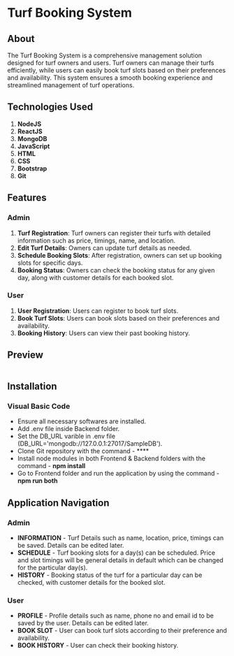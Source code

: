 # **Turf Booking System**

## **About**
The Turf Booking System is a comprehensive management solution designed for turf owners and users. Turf owners can manage their turfs efficiently, while users can easily book turf slots based on their preferences and availability. This system ensures a smooth booking experience and streamlined management of turf operations.

## **Technologies Used**
1. **NodeJS**
2. **ReactJS**
3. **MongoDB**
4. **JavaScript**
5. **HTML**
6. **CSS**
7. **Bootstrap**
8. **Git**

   
## **Features**

### **Admin**
1. **Turf Registration**: Turf owners can register their turfs with detailed information such as price, timings, name, and location.
2. **Edit Turf Details**: Owners can update turf details as needed.
3. **Schedule Booking Slots**: After registration, owners can set up booking slots for specific days.
4. **Booking Status**: Owners can check the booking status for any given day, along with customer details for each booked slot.

### **User**
1. **User Registration**: Users can register to book turf slots.
2. **Book Turf Slots**: Users can book slots based on their preferences and availability.
3. **Booking History**: Users can view their past booking history.


## Preview
<table>
  <tr>
   
  </tr>
</table>

## Installation
### Visual Basic Code
* Ensure all necessary softwares are installed.
* Add .env file inside Backend folder.
* Set the DB_URL varible in .env file (DB_URL='mongodb://127.0.0.1:27017/SampleDB').
* Clone Git repository with the command - ****
* Install node modules in both Frontend & Backend folders with the command - **npm install**
* Go to Frontend folder and run the application by using the command - **npm run both**

## Application Navigation
### Admin
* **INFORMATION** - Turf Details such as name, location, price, timings can be saved. Details can be edited later.
* **SCHEDULE** - Turf booking slots for a day(s) can be scheduled. Price and slot timings will be general details in default which can be changed for the particular day(s). 
* **HISTORY** - Booking status of the turf for a particular day can be checked, with customer details for the booked slot.
### User
* **PROFILE** - Profile details such as name, phone no and email id to be saved by the user. Details can be edited later.
* **BOOK SLOT** - User can book turf slots according to their preference and availability.
* **BOOK HISTORY** - User can check their booking history.



